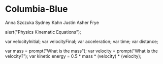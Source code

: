 # Columbia-Blue
Anna Szczuka
Sydney Kahn
Justin
Asher Frye

alert("Physics Kinematic Equations");

var velocityInitial;
var velocityFinal;
var acceleration;
var time;
var distance; 

var mass = prompt("What is the mass");
var velocity = prompt("What is the velocity?");
var kinetic energy = 0.5 * mass * (velocity) * (velocity);









